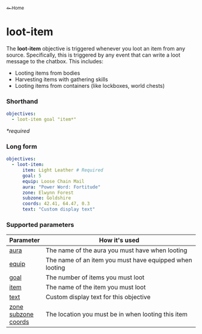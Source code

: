<a href="../index.md"><sub>← Home</sub></a>

# loot-item

The **loot-item** objective is triggered whenever you loot an item from any source. Specifically, this is triggered by any event that can write a loot message to the chatbox. This includes:

* Looting items from bodies
* Harvesting items with gathering skills
* Looting items from containers (like lockboxes, world chests)

### Shorthand

```yaml
objectives:
  - loot-item goal "item*"
```

_*required_

### Long form

```yaml
objectives:
  - loot-item:
      item: Light Leather # Required
      goal: 5
      equip: Loose Chain Mail
      aura: "Power Word: Fortitude"
      zone: Elwynn Forest
      subzone: Goldshire
      coords: 42.41, 64.47, 0.3
      text: "Custom display text"
```

### Supported parameters

| Parameter | How it's used |
|---|---|
| [aura](../parameters/aura.md) | The name of the aura you must have when looting |
| [equip](../parameters/equip.md) | The name of an item you must have equipped when looting |
| [goal](../parameters/goal.md) | The number of items you must loot |
| [item](../parameters/item.md) | The name of the item you must loot |
| [text](../parameters/text.md) | Custom display text for this objective |
| [zone](../parameters/zone.md)<br/>[subzone](../parameters/zone.md)<br/>[coords](../parameters/coords.md) | The location you must be in when looting this item |
